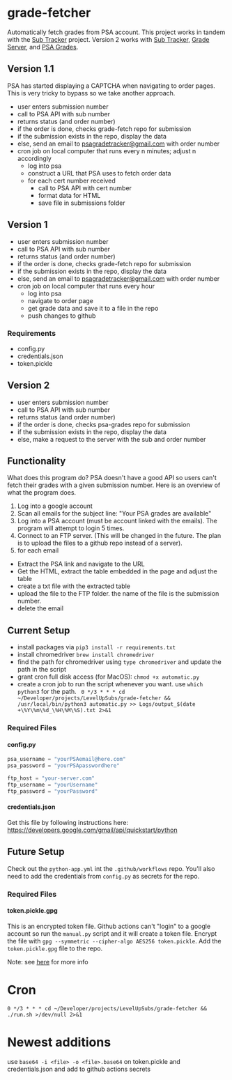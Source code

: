 # grade-fetcher
Automatically fetch grades from PSA account. This project works in tandem with the 
[Sub Tracker](https://github.com/Level-Up-Subs/sub-tracker) project. Version 2 works with 
[Sub Tracker](https://github.com/Level-Up-Subs/sub-tracker), 
[Grade Server](https://github.com/Level-Up-Subs/grade-server),
and [PSA Grades](https://github.com/Level-Up-Subs/psa-grade).

## Version 1.1
PSA has started displaying a CAPTCHA when navigating to order pages. This is 
very tricky to bypass so we take another approach. 

* user enters submission number
* call to PSA API with sub number
* returns status (and order number)
* if the order is done, checks grade-fetch repo for submission
* if the submission exists in the repo, display the data
* else, send an email to psagradetracker@gmail.com with order number
* cron job on local computer that runs every n minutes; adjust n accordingly
    * log into psa
    * construct a URL that PSA uses to fetch order data
    * for each cert number received
        * call to PSA API with cert number
        * format data for HTML
        * save file in submissions folder

## Version 1
* user enters submission number
* call to PSA API with sub number
* returns status (and order number)
* if the order is done, checks grade-fetch repo for submission
* if the submission exists in the repo, display the data
* else, send an email to psagradetracker@gmail.com with order number
* cron job on local computer that runs every hour
    * log into psa
    * navigate to order page
    * get grade data and save it to a file in the repo
    * push changes to github
    
### Requirements
* config.py
* credentials.json
* token.pickle
    
## Version 2
* user enters submission number
* call to PSA API with sub number
* returns status (and order number)
* if the order is done, checks psa-grades repo for submission
* if the submission exists in the repo, display the data
* else, make a request to the server with the sub and order number



## Functionality
What does this program do? PSA doesn't have a good API so users can't fetch their grades with a given submission number. Here is an overview of what the program does.
1. Log into a google account
2. Scan all emails for the subject line: "Your PSA grades are available"
3. Log into a PSA account (must be account linked with the emails). The program will attempt to login 5 times.
4. Connect to an FTP server. (This will be changed in the future. The plan is to upload the files to a github repo instead of a server).
5. for each email
  * Extract the PSA link and navigate to the URL
  * Get the HTML, extract the table embedded in the page and adjust the table
  * create a txt file with the extracted table
  * upload the file to the FTP folder. the name of the file is the submission number.
  * delete the email

## Current Setup
* install packages via `pip3 install -r requirements.txt`
* install chromedriver `brew install chromedriver`
* find the path for chromedriver using `type chromedriver` and update the path in the script
* grant cron full disk access (for MacOS): `chmod +x automatic.py`
* create a cron job to run the script whenever you want. use `which python3` for the path. ` 0 */3 * * * cd ~/Developer/projects/LevelUpSubs/grade-fetcher && /usr/local/bin/python3 automatic.py >> Logs/output_$(date +\%Y\%m\%d_\%H\%M\%S).txt 2>&1`
### Required Files
#### config.py
```Python
psa_username = "yourPSAemail@here.com"
psa_password = "yourPSApasswordhere"

ftp_host = "your-server.com"
ftp_username = "yourUsername"
ftp_password = "yourPassword"
```
#### credentials.json
Get this file by following instructions here: https://developers.google.com/gmail/api/quickstart/python

## Future Setup
Check out the `python-app.yml` int the `.github/workflows` repo. You'll also need to add the credentials from `config.py` as secrets for the repo.

### Required Files
#### token.pickle.gpg
This is an encrypted token file. Github actions can't "login" to a google account so run the `manual.py` script and it will create a token file. Encrypt the file with `gpg --symmetric --cipher-algo AES256 token.pickle`. Add the `token.pickle.gpg` file to the repo.

Note: see [here](https://docs.github.com/en/actions/security-guides/encrypted-secrets) for more info

# Cron
`0 */3 * * * cd ~/Developer/projects/LevelUpSubs/grade-fetcher && ./run.sh >/dev/null 2>&1`

# Newest additions
use `base64 -i <file> -o <file>.base64` on token.pickle and credentials.json and add to github actions secrets
